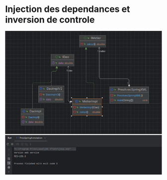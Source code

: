 <h1>Injection des dependances et inversion de controle</h1>
<img src="captures/1.png">
<img src="captures/2.png">